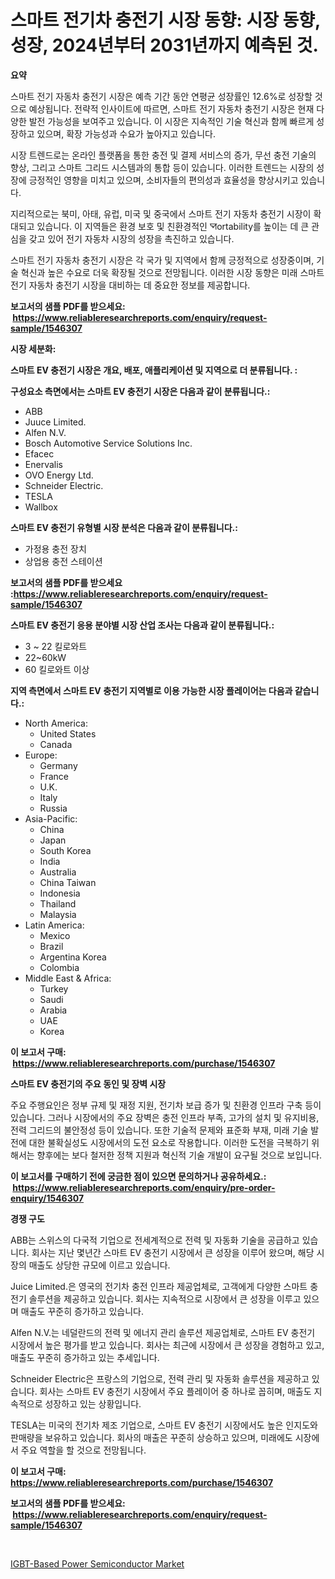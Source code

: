 <p><h1>스마트 전기차 충전기 시장 동향: 시장 동향, 성장, 2024년부터 2031년까지 예측된 것.</h1></p><p><strong>요약</strong></p>
<p><p>스마트 전기 자동차 충전기 시장은 예측 기간 동안 연평균 성장률인 12.6%로 성장할 것으로 예상됩니다. 전략적 인사이트에 따르면, 스마트 전기 자동차 충전기 시장은 현재 다양한 발전 가능성을 보여주고 있습니다. 이 시장은 지속적인 기술 혁신과 함께 빠르게 성장하고 있으며, 확장 가능성과 수요가 높아지고 있습니다.</p><p>시장 트렌드로는 온라인 플랫폼을 통한 충전 및 결제 서비스의 증가, 무선 충전 기술의 향상, 그리고 스마트 그리드 시스템과의 통합 등이 있습니다. 이러한 트렌드는 시장의 성장에 긍정적인 영향을 미치고 있으며, 소비자들의 편의성과 효율성을 향상시키고 있습니다.</p><p>지리적으로는 북미, 아태, 유럽, 미국 및 중국에서 스마트 전기 자동차 충전기 시장이 확대되고 있습니다. 이 지역들은 환경 보호 및 친환경적인 ꠗortability를 높이는 데 큰 관심을 갖고 있어 전기 자동차 시장의 성장을 촉진하고 있습니다.</p><p>스마트 전기 자동차 충전기 시장은 각 국가 및 지역에서 함께 긍정적으로 성장중이며, 기술 혁신과 높은 수요로 더욱 확장될 것으로 전망됩니다. 이러한 시장 동향은 미래 스마트 전기 자동차 충전기 시장을 대비하는 데 중요한 정보를 제공합니다.</p></p>
<p><strong>보고서의 샘플 PDF를 받으세요: &nbsp;<a href="https://www.reliableresearchreports.com/enquiry/request-sample/1546307">https://www.reliableresearchreports.com/enquiry/request-sample/1546307</a></strong></p>
<p><strong>시장 세분화:</strong></p>
<p><strong> 스마트 EV 충전기 시장은 개요, 배포, 애플리케이션 및 지역으로 더 분류됩니다. :</strong></p>
<p><strong>구성요소 측면에서는 스마트 EV 충전기 시장은 다음과 같이 분류됩니다.:</strong></p>
<p><ul><li>ABB</li><li>Juuce Limited.</li><li>Alfen N.V.</li><li>Bosch Automotive Service Solutions Inc.</li><li>Efacec</li><li>Enervalis</li><li>OVO Energy Ltd.</li><li>Schneider Electric.</li><li>TESLA</li><li>Wallbox</li></ul></p>
<p><strong> 스마트 EV 충전기 유형별 시장 분석은 다음과 같이 분류됩니다.:</strong></p>
<p><ul><li>가정용 충전 장치</li><li>상업용 충전 스테이션</li></ul></p>
<p><strong>보고서의 샘플 PDF를 받으세요 :<a href="https://www.reliableresearchreports.com/enquiry/request-sample/1546307">https://www.reliableresearchreports.com/enquiry/request-sample/1546307</a></strong></p>
<p><strong> 스마트 EV 충전기 응용 분야별 시장 산업 조사는 다음과 같이 분류됩니다.:</strong></p>
<p><ul><li>3 ~ 22 킬로와트</li><li>22~60kW</li><li>60 킬로와트 이상</li></ul></p>
<p><strong>지역 측면에서 스마트 EV 충전기 지역별로 이용 가능한 시장 플레이어는 다음과 같습니다.:</strong></p>
<p><ul>
    <li>
        North America:
        <ul>
            <li>United States</li>
            <li>Canada</li>
        </ul>
    </li>
    <li>
        Europe:
        <ul>
            <li>Germany</li>
            <li>France</li>
            <li>U.K.</li>
            <li>Italy</li>
            <li>Russia</li>
        </ul>
    </li>
    <li>
        Asia-Pacific:
        <ul>
            <li>China</li>
            <li>Japan</li>
            <li>South Korea</li>
            <li>India</li>
            <li>Australia</li>
            <li>China Taiwan</li>
            <li>Indonesia</li>
            <li>Thailand</li>
            <li>Malaysia</li>
        </ul>
    </li>
    <li>
        Latin America:
        <ul>
            <li>Mexico</li>
            <li>Brazil</li>
            <li>Argentina Korea</li>
            <li>Colombia</li>
        </ul>
    </li>
    <li>
        Middle East & Africa:
        <ul>
            <li>Turkey</li>
            <li>Saudi</li>
            <li>Arabia</li>
            <li>UAE</li>
            <li>Korea</li>
        </ul>
    </li>
    </ul></p>
<p><strong>이 보고서 구매: &nbsp;<a href="https://www.reliableresearchreports.com/purchase/1546307">https://www.reliableresearchreports.com/purchase/1546307</a></strong></p>
<p><strong>스마트 EV 충전기의 주요 동인 및 장벽 시장</strong></p>
<p><p>주요 주행요인은 정부 규제 및 재정 지원, 전기차 보급 증가 및 친환경 인프라 구축 등이 있습니다. 그러나 시장에서의 주요 장벽은 충전 인프라 부족, 고가의 설치 및 유지비용, 전력 그리드의 불안정성 등이 있습니다. 또한 기술적 문제와 표준화 부재, 미래 기술 발전에 대한 불확실성도 시장에서의 도전 요소로 작용합니다. 이러한 도전을 극복하기 위해서는 향후에는 보다 철저한 정책 지원과 혁신적 기술 개발이 요구될 것으로 보입니다.</p></p>
<p><strong>이 보고서를 구매하기 전에 궁금한 점이 있으면 문의하거나 공유하세요.: &nbsp;<a href="https://www.reliableresearchreports.com/enquiry/pre-order-enquiry/1546307">https://www.reliableresearchreports.com/enquiry/pre-order-enquiry/1546307</a></strong></p>
<p><strong>경쟁 구도</strong></p>
<p><p>ABB는 스위스의 다국적 기업으로 전세계적으로 전력 및 자동화 기술을 공급하고 있습니다. 회사는 지난 몇년간 스마트 EV 충전기 시장에서 큰 성장을 이루어 왔으며, 해당 시장의 매출도 상당한 규모에 이르고 있습니다.</p><p>Juice Limited.은 영국의 전기차 충전 인프라 제공업체로, 고객에게 다양한 스마트 충전기 솔루션을 제공하고 있습니다. 회사는 지속적으로 시장에서 큰 성장을 이루고 있으며 매출도 꾸준히 증가하고 있습니다.</p><p>Alfen N.V.는 네덜란드의 전력 및 에너지 관리 솔루션 제공업체로, 스마트 EV 충전기 시장에서 높은 평가를 받고 있습니다. 회사는 최근에 시장에서 큰 성장을 경험하고 있고, 매출도 꾸준히 증가하고 있는 추세입니다.</p><p>Schneider Electric은 프랑스의 기업으로, 전력 관리 및 자동화 솔루션을 제공하고 있습니다. 회사는 스마트 EV 충전기 시장에서 주요 플레이어 중 하나로 꼽히며, 매출도 지속적으로 성장하고 있는 상황입니다.</p><p>TESLA는 미국의 전기차 제조 기업으로, 스마트 EV 충전기 시장에서도 높은 인지도와 판매량을 보유하고 있습니다. 회사의 매출은 꾸준히 상승하고 있으며, 미래에도 시장에서 주요 역할을 할 것으로 전망됩니다.</p></p>
<p><strong>이 보고서 구매: &nbsp; <a href="https://www.reliableresearchreports.com/purchase/1546307">https://www.reliableresearchreports.com/purchase/1546307</a></strong></p>
<p><strong>보고서의 샘플 PDF를 받으세요: &nbsp;<a href="https://www.reliableresearchreports.com/enquiry/request-sample/1546307">https://www.reliableresearchreports.com/enquiry/request-sample/1546307</a></strong><strong></strong></p>
<p>&nbsp;</p>
<p><p><a href="https://github.com/BryceTownsendr/Market-Research-Report-List-4/blob/main/igbt-based-power-semiconductor-market.md">IGBT-Based Power Semiconductor Market</a></p></p>